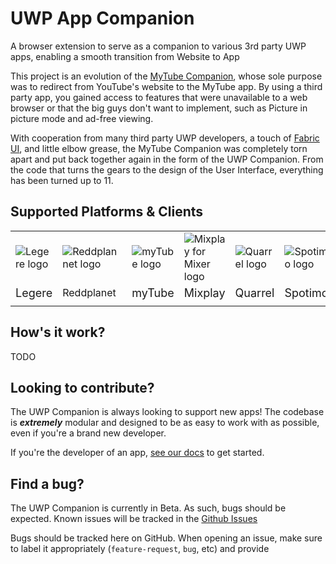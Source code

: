 # UWP App Companion
A browser extension to serve as a companion to various 3rd party UWP apps, enabling a smooth transition from Website to App

This project is an evolution of the [MyTube Companion](https://github.com/Arlodotexe/myTube-Companion), whose sole purpose was to redirect from YouTube's website to the MyTube app. By using a third party app, you gained access to features that were unavailable to a web browser or that the big guys don't want to implement, such as Picture in picture mode and ad-free viewing.

With cooperation from many third party UWP developers, a touch of [Fabric UI](https://developer.microsoft.com/en-us/fabric#/), and little elbow grease, the MyTube Companion was completely torn apart and put back together again in the form of the UWP Companion. From the code that turns the gears to the design of the User Interface, everything has been turned up to 11.

## Supported Platforms & Clients


|  |  |  |  |  |  |  |
| - | - | - | - | - | - | - |
| ![Legere logo](https://arlo.site/projects/UWPCompanion/icons/clients/Legere.png) | ![Reddplannet logo](https://arlo.site/projects/UWPCompanion/icons/platforms/Reddit.png) | ![myTube logo](https://arlo.site/projects/UWPCompanion/icons/clients/myTube.png) | ![Mixplay for Mixer logo](https://arlo.site/projects/UWPCompanion/icons/platforms/Mixer.png) | ![Quarrel logo](https://arlo.site/projects/UWPCompanion/icons/clients/Quarrel.png) | ![Spotimo logo](https://arlo.site/projects/UWPCompanion/icons/clients/Spotimo.png) | ![Xpotify logo](https://store-images.s-microsoft.com/image/apps.57751.13898298321492428.c8ae8ea7-9635-4987-a1cc-fb1336de0cce.0e61f8ff-c087-449f-a8d9-2113895e2417?mode=scale&q=90&h=48&w=48&background=transparent) |
| <font size="+1">Legere</font> | <font size="+0.7">Reddplanet</font> | <font size="+1">myTube</font> | <font size="+1">Mixplay</font> | <font size="+1">Quarrel</a> | <font size="+1">Spotimo</font> | <font size="+1">Xpotify</font> |
|  |  |  |  |  |  |  |

 
## How's it work?
TODO

## Looking to contribute?

The UWP Companion is always looking to support new apps! The codebase is ***extremely*** modular and designed to be as easy to work with as possible, even if you're a brand new developer.

If you're the developer of an app, [see our docs](docs/contributing.md) to get started.

## Find a bug?
The UWP Companion is currently in Beta. As such, bugs should be expected. Known issues will be tracked in the [Github Issues](https://github.com/Arlodotexe/UWP-Companion/issues)

Bugs should be tracked here on GitHub.
When opening an issue, make sure to label it appropriately (`feature-request`, `bug`, etc) and provide 
 